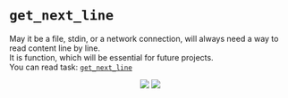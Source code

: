 # `get_next_line`

May it be a file, stdin, or a network connection, will always need a way to read content line by line.\
It is  function, which will be essential for future projects.<br>
You can read task: [`get_next_line`](en.get_next_line.pdf)


<p align="center">
<img src="https://komarev.com/ghpvc/?username=aperop&style=plastic&label=Views"><img>
<img src="https://badges.pufler.dev/visits/aperop/get_next_line?color=black&logo=github" />
</p>
